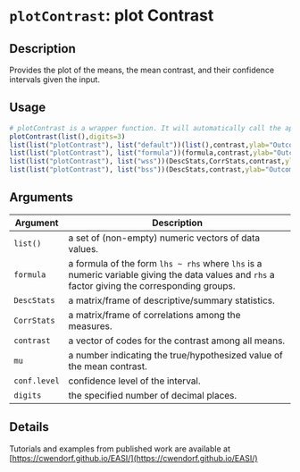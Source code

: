 # `plotContrast`: plot Contrast

## Description

Provides the plot of the means, the mean contrast, and their confidence intervals given the input.

## Usage

```r
# plotContrast is a wrapper function. It will automatically call the appropriate method below given the class of the object.
plotContrast(list(),digits=3)
list(list("plotContrast"), list("default"))(list(),contrast,ylab="Outcome",xlab="",mu=0,conf.level=.95,rope=NULL,values=TRUE)
list(list("plotContrast"), list("formula"))(formula,contrast,ylab="Outcome",xlab="",mu=0,conf.level=.95,rope=NULL,values=TRUE)
list(list("plotContrast"), list("wss"))(DescStats,CorrStats,contrast,ylab="Outcome",xlab="",mu=0,conf.level=.95,rope=NULL,values=TRUE)
list(list("plotContrast"), list("bss"))(DescStats,contrast,ylab="Outcome",xlab="",mu=0,conf.level=.95,rope=NULL,values=TRUE)
```


## Arguments

Argument      |Description
------------- |----------------
```list()```     |     a set of (non-empty) numeric vectors of data values.
```formula```     |     a formula of the form `lhs ~ rhs` where `lhs` is a numeric variable giving the data values and `rhs` a factor giving the corresponding groups.
```DescStats```     |     a matrix/frame of descriptive/summary statistics.
```CorrStats```     |     a matrix/frame of correlations among the measures.
```contrast```     |     a vector of codes for the contrast among all means.
```mu```     |     a number indicating the true/hypothesized value of the mean contrast.
```conf.level```     |     confidence level of the interval.
```digits```     |     the specified number of decimal places.

## Details


 Tutorials and examples from published work are available at [https://cwendorf.github.io/EASI/](https://cwendorf.github.io/EASI/) 


